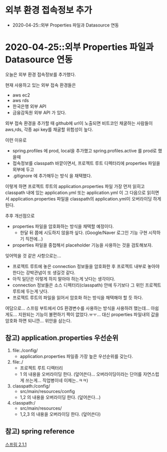 # 외부 환경 접속정보 추가
- 2020-04-25::외부 Properties 파일과 Datasource 연동
# 2020-04-25::외부 Properties 파일과 Datasource 연동 
오늘은 외부 환경 접속정보를 추가했다.  

현재 사용하고 있는 외부 접속 환경들은
- aws ec2
- aws rds
- 한국은행 외부 API
- 금융감독원 외부 API
가 있다.
 
외부 접속 환경을 추가할 때 github에 url이 노출되면 
비트코인 채굴하는 사람들이 aws,rds, 각종 api key를 채굴할 위험성이 높다.
  
이런 이유로 
- spring.profiles 에 prod, local을 추가했고 spring.profiles.active 를 prod로 했을때
- 접속정보를 classpath 바깥이면서, 프로젝트 루트 디렉터리에 properties 파일을 외부에 두고
- .gitignore 에 추가해두는 방식
을 채택했다.  
  
이렇게 하면 프로젝트 루트의 application.properties 파일 가장 먼저 읽히고 
classpath 내에 있는 application.yml 또는 application.yml 이 그 다음으로 읽히면서 
application.properties 파일을 classpath의 application.yml이 오버라이딩 하게 된다.   
  
추후 개선점으로  
- properties 파일을 암호화하는 방식을 채택할 예정이다.
    - 한달 뒤 쯤에 시도하지 않을까 싶다. (Google/Naver 로그인 기능 구현 시작하기 직전에...)
- properties 파일을 중첩해서 placeholder 기능을 사용하는 것을 검토해보자.
  
잊어먹을 것 같은 사항으로는...
- 프로젝트 루트에 놓은 connection 정보들을 암호화한 후 프로젝트 내부로 놓아야한다는 강박관념이 또 생길것 같다.
- 아직 일단은 이렇게 하지 말아야 하는게 낫다는 생각이다.
- connection 정보들은 소스 디렉터리(classpath) 안에 두기보다 그 위인 프로젝트 루트에 두는게 낫다.
- 프로젝트 루트의 파일을 읽어서 암호화 하는 방식을 채택해야 할 듯 하다.  
  
여담으로... 스프링 부트에서 OS 환경변수를 사용하는 방식을 사용하려 했는데... 아쉽게도...
지원되는 기능이 불편하기 짝이 없었다.ㅠㅜ...
대신 properties 파일내의 값을 암호화 하면 되니깐... 위안을 삼는다.
  
## 참고) application.properties 우선순위
1. file:./config/
    - application.properties 파일중 가장 높은 우선순위를 갖는다.
2. file:./
    - 프로젝트 루트 디렉터리
    - 1 의 내용을 오버라이딩 한다. (덮어쓴다... 오버라이딩이라는 단어를 자연스럽게 쓰는게... 직업병이네 이제는..ㅋㅋ)
3. classpath:/config/
    - src/main/resources/config
    - 1,2 의 내용을 오버라이딩 한다. (덮어쓴다...)
4. classpath:/
    - src/main/resources/
    - 1,2,3 의 내용을 오버라이딩 한다. (덮어쓴다)

## 참고) spring reference 
 [스프링 2.1.1](https://docs.spring.io/spring-boot/docs/2.1.1.RELEASE/reference/html/boot-features-external-config.html)